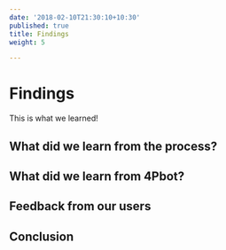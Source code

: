 ```yaml
---
date: '2018-02-10T21:30:10+10:30'
published: true
title: Findings
weight: 5

---
```

# Findings
This is what we learned!

## What did we learn from the process?

## What did we learn from 4Pbot?

## Feedback from our users

## Conclusion
